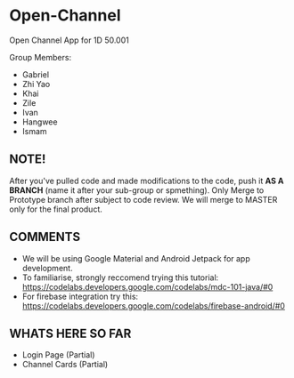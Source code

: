 # Open-Channel
Open Channel App for 1D 50.001

Group Members:
- Gabriel
- Zhi Yao
- Khai
- Zile
- Ivan
- Hangwee
- Ismam

## NOTE!

After you've pulled code and made modifications to the code, push it **AS A BRANCH** (name it after your sub-group or spmething). Only Merge to Prototype branch after subject to code review. We will merge to MASTER only for the final product. 

## COMMENTS
- We will be using Google Material and Android Jetpack for app development.
- To familiarise, strongly reccomend trying this tutorial: https://codelabs.developers.google.com/codelabs/mdc-101-java/#0
- For firebase integration try this: https://codelabs.developers.google.com/codelabs/firebase-android/#0

## WHATS HERE SO FAR
- Login Page (Partial)
- Channel Cards (Partial)

